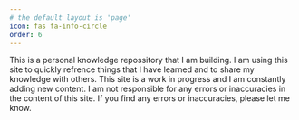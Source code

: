 ```yaml
---
# the default layout is 'page'
icon: fas fa-info-circle
order: 6
---
```

This is a personal knowledge repossitory that I am building. I am using this site to quickly refrence things that I have learned and to share my knowledge with others. This site is a work in progress and I am constantly adding new content. I am not responsible for any errors or inaccuracies in the content of this site. If you find any errors or inaccuracies, please let me know.